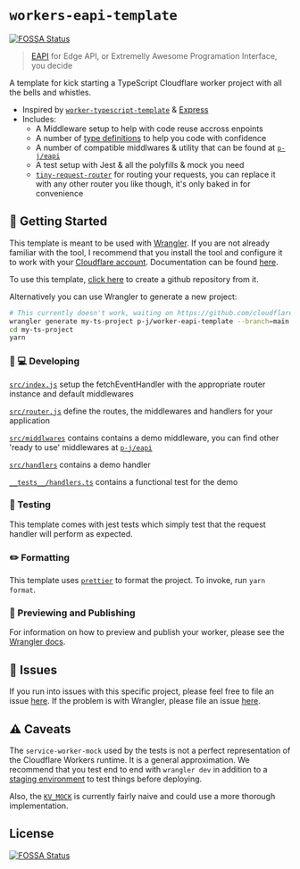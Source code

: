 # `workers-eapi-template`

[![FOSSA Status](https://app.fossa.com/api/projects/git%2Bgithub.com%2Fp-j%2Fworker-eapi-template.svg?type=shield)](https://app.fossa.com/projects/git%2Bgithub.com%2Fp-j%2Fworker-eapi-template?ref=badge_shield)

> [EAPI](https://github.com/p-j/eapi) for Edge API, or Extremelly Awesome Programation Interface, you decide

A template for kick starting a TypeScript Cloudflare worker project with all the bells and whistles.

- Inspired by [`worker-typescript-template`](https://github.com/cloudflare/worker-typescript-template) & [Express](https://expressjs.com/)
- Includes:
  - A Middleware setup to help with code reuse accross enpoints
  - A number of [type definitions](https://github.com/p-j/eapi/blob/main/packages/eapi-types/index.d.ts) to help you code with confidence
  - A number of compatible middlwares & utility that can be found at [`p-j/eapi`](https://github.com/p-j/eapi)
  - A test setup with Jest & all the polyfills & mock you need
  - [`tiny-request-router`](https://github.com/berstend/tiny-request-router) for routing your requests, you can replace it with any other router you like though, it's only baked in for convenience

## 🔋 Getting Started

This template is meant to be used with [Wrangler](https://github.com/cloudflare/wrangler). If you are not already familiar with the tool, I recommend that you install the tool and configure it to work with your [Cloudflare account](https://dash.cloudflare.com). Documentation can be found [here](https://developers.cloudflare.com/workers/tooling/wrangler/).

To use this template, [click here](https://github.com/p-j/worker-eapi-template/generate) to create a github repository from it.

Alternatively you can use Wrangler to generate a new project:

```bash
# This currently doesn't work, waiting on https://github.com/cloudflare/wrangler/pull/1653 or an alternative fix
wrangler generate my-ts-project p-j/worker-eapi-template --branch=main
cd my-ts-project
yarn
```

### 👩 💻 Developing

[`src/index.js`](./src/index.ts) setup the fetchEventHandler with the appropriate router instance and default middlewares

[`src/router.js`](./src/router.ts) define the routes, the middlewares and handlers for your application

[`src/middlwares`](./src/middlwares) contains contains a demo middleware, you can find other 'ready to use' middlewares at [`p-j/eapi`](https://github.com/p-j/eapi)

[`src/handlers`](./src/handlers) contains a demo handler

[`__tests__/handlers.ts`](./__tests__/handlers.ts) contains a functional test for the demo

### 🧪 Testing

This template comes with jest tests which simply test that the request handler will perform as expected.

### ✏️ Formatting

This template uses [`prettier`](https://prettier.io/) to format the project. To invoke, run `yarn format`.

### 👀 Previewing and Publishing

For information on how to preview and publish your worker, please see the [Wrangler docs](https://developers.cloudflare.com/workers/tooling/wrangler/commands/#publish).

## 🤢 Issues

If you run into issues with this specific project, please feel free to file an issue [here](https://github.com/p-j/worker-eapi-template/issues). If the problem is with Wrangler, please file an issue [here](https://github.com/cloudflare/wrangler/issues).

## ⚠️ Caveats

The `service-worker-mock` used by the tests is not a perfect representation of the Cloudflare Workers runtime. It is a general approximation. We recommend that you test end to end with `wrangler dev` in addition to a [staging environment](https://developers.cloudflare.com/workers/tooling/wrangler/configuration/environments/) to test things before deploying.

Also, the [`KV_MOCK`](https://github.com/p-j/worker-eapi-template/blob/main/jest.setup.ts#L6-L72) is currently fairly naive and could use a more thorough implementation.

## License

[![FOSSA Status](https://app.fossa.com/api/projects/git%2Bgithub.com%2Fp-j%2Fworker-eapi-template.svg?type=large)](https://app.fossa.com/projects/git%2Bgithub.com%2Fp-j%2Fworker-eapi-template?ref=badge_large)
